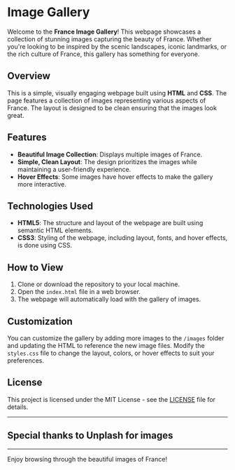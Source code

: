 # Image Gallery

Welcome to the **France Image Gallery**! This webpage showcases a collection of stunning images capturing the beauty of France. Whether you're looking to be inspired by the scenic landscapes, iconic landmarks, or the rich culture of France, this gallery has something for everyone.

## Overview

This is a simple, visually engaging webpage built using **HTML** and **CSS**. The page features a collection of images representing various aspects of France. The layout is designed to be clean ensuring that the images look great.

## Features

- **Beautiful Image Collection**: Displays multiple images of France.
- **Simple, Clean Layout**: The design prioritizes the images while maintaining a user-friendly experience.
- **Hover Effects**: Some images have hover effects to make the gallery more interactive.

## Technologies Used

- **HTML5**: The structure and layout of the webpage are built using semantic HTML elements.
- **CSS3**: Styling of the webpage, including layout, fonts, and hover effects, is done using CSS.

## How to View

1. Clone or download the repository to your local machine.
2. Open the `index.html` file in a web browser.
3. The webpage will automatically load with the gallery of images.


## Customization

You can customize the gallery by adding more images to the `/images` folder and updating the HTML to reference the new image files. Modify the `styles.css` file to change the layout, colors, or hover effects to suit your preferences.

## License

This project is licensed under the MIT License - see the [LICENSE](LICENSE) file for details.

---
## Special thanks to Unplash for images 
---

Enjoy browsing through the beautiful images of France!